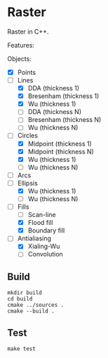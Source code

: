 # Raster

Raster in C++.

Features:

Objects:
* [x] Points
* [ ] Lines
    * [x] DDA (thickness 1)
    * [x] Bresenham (thickness 1)
    * [x] Wu (thickness 1)
    * [ ] DDA (thickness N)
    * [ ] Bresenham (thickness N)
    * [ ] Wu (thickness N)
* [ ] Circles
    * [x] Midpoint (thickness 1)
    * [x] Midpoint (thickness N)
    * [x] Wu (thickness 1)
    * [ ] Wu (thickness N)
* [ ] Arcs
* [ ] Ellipsis
    * [x] Wu (thickness 1)
    * [ ] Wu (thickness N)
* [ ] Fills
    * [ ] Scan-line 
    * [x] Flood fill
    * [x] Boundary fill 
* [ ] Antialiasing
    * [x] Xialing-Wu
    * [ ] Convolution

## Build

```
mkdir build
cd build
cmake ../sources .
cmake --build .
```

## Test

```
make test
```


